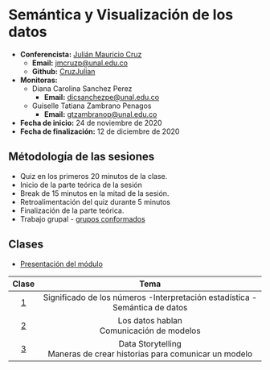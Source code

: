 # Semántica y Visualización de los datos

- **Conferencista:** [Julián Mauricio Cruz](http://cruzjulian.com/)
  - **Email:** jmcruzp@unal.edu.co
  - **Github:** [CruzJulian](https://github.com/CruzJulian)
- **Monitoras:**
  - Diana Carolina Sanchez Perez
    - **Email:** dicsanchezpe@unal.edu.co
  - Guiselle Tatiana Zambrano Penagos
    - **Email:** gtzambranop@unal.edu.co
- **Fecha de inicio:** 24 de noviembre de 2020
- **Fecha de finalización:** 12 de diciembre de 2020

## Métodología de las sesiones

- Quiz en los primeros 20 minutos de la clase.
- Inicio de la parte teórica de la sesión
- Break de 15 minutos en la mitad de la sesión.
- Retroalimentación del quiz durante 5 minutos
- Finalización de la parte teórica.
- Trabajo grupal - [grupos conformados](../module_5/project/groups.html)

## Clases

- [Presentación del módulo](http://cruzjulian.com/408-10_diapositivas/)

| Clase | Tema  |
| :---: | :---: |
| [1](class_1/class_notes.md) | Significado de los números -Interpretación estadística - Semántica de datos |
| [2](class_2/class_notes.md) | Los datos hablan <br> Comunicación de modelos |
| [3](class_3/class_notes.md) | Data Storytelling <br> Maneras de crear historias para comunicar un modelo |